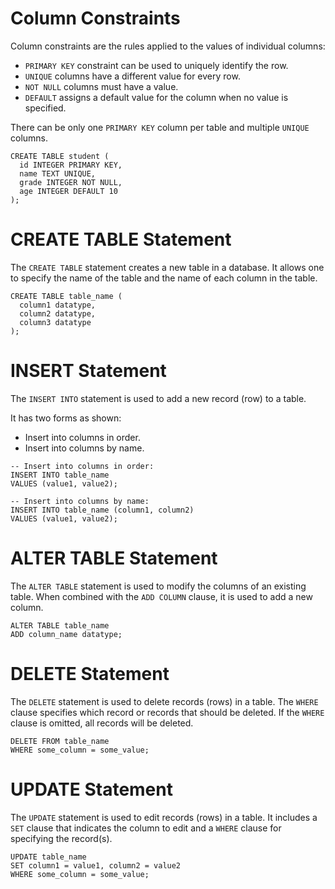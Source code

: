 # Column Constraints
Column constraints are the rules applied to the values of individual columns:

- `PRIMARY KEY` constraint can be used to uniquely identify the row.
- `UNIQUE` columns have a different value for every row.
- `NOT NULL` columns must have a value.
- `DEFAULT` assigns a default value for the column when no value is specified.
  
There can be only one `PRIMARY KEY` column per table and multiple `UNIQUE` columns.

```
CREATE TABLE student (
  id INTEGER PRIMARY KEY,
  name TEXT UNIQUE,
  grade INTEGER NOT NULL,
  age INTEGER DEFAULT 10
);
```

# CREATE TABLE Statement
The `CREATE TABLE` statement creates a new table in a database. It allows one to specify the name of the table and the name of each column in the table.

```
CREATE TABLE table_name (
  column1 datatype,
  column2 datatype,
  column3 datatype
);
```

# INSERT Statement
The `INSERT INTO` statement is used to add a new record (row) to a table.

It has two forms as shown:

- Insert into columns in order.
- Insert into columns by name.
  
```
-- Insert into columns in order:
INSERT INTO table_name
VALUES (value1, value2);
 
-- Insert into columns by name:
INSERT INTO table_name (column1, column2)
VALUES (value1, value2);
```

# ALTER TABLE Statement
The `ALTER TABLE` statement is used to modify the columns of an existing table. When combined with the `ADD COLUMN` clause, it is used to add a new column.

```
ALTER TABLE table_name
ADD column_name datatype;
```

# DELETE Statement
The `DELETE` statement is used to delete records (rows) in a table. The `WHERE` clause specifies which record or records that should be deleted. If the `WHERE` clause is omitted, all records will be deleted.

```
DELETE FROM table_name
WHERE some_column = some_value;
```

# UPDATE Statement
The `UPDATE` statement is used to edit records (rows) in a table. It includes a `SET` clause that indicates the column to edit and a `WHERE` clause for specifying the record(s).

```
UPDATE table_name
SET column1 = value1, column2 = value2
WHERE some_column = some_value;
```